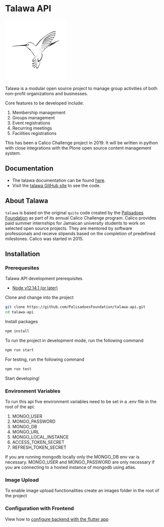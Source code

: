 # Talawa API

[![N|Solid](image/talawa-rtd.png)](https://github.com/PalisadoesFoundation/talawa-api)

Talawa is a modular open source project to manage group activities of both non-profit organizations and businesses.

Core features to be developed include:

 1. Membership management
 2. Groups management
 3. Event registrations
 4. Recurring meetings
 5. Facilities registrations

This has been a Calico Challenge project in 2019. It will be written in python with close integrations with the Plone open source content management system.

## Documentation

- The talawa documentation can be found [here][readthedocs].
- Visit the [talawa GitHub site][repo] to see the code.

## About Talawa

 ``talawa`` is based on the original ``quito`` code created by the [Palisadoes Foundation][pfd] as part of its annual Calico Challenge program. Calico provides paid summer internships for  Jamaican university students to work on selected open source projects. They are mentored by software professionals and receive stipends based on the completion of predefined milestones. Calico was started in 2015.

## Installation

### Prerequesites

Talawa API development prerequisites

- [Node v12.14.1 (or later)][node]

Clone and change into the project

```sh
git clone https://github.com/PalisadoesFoundation/talawa-api.git
cd talawa-api
```

Install packages

```sh
npm install
```

To run the project in development mode, run the following command

```sh
npm run start
```

For testing, run the following command

```sh
npm run test
```

Start developing!

[readthedocs]: <https://talawa.readthedocs.io/>
[repo]: <https://github.com/PalisadoesFoundation/talawa>
[pfd]: <http://www.palisadoes.org>
[node]: <https://nodejs.org/en/>
[yarn]: <https://yarnpkg.com/>

### Environment Variables

To run this api five environment variables need to be set in a .env file in the root of the api:  

1. MONGO_USER  
2. MONGO_PASSWORD  
3. MONGO_DB  
4. MONGO_URL
5. MONGO_LOCAL_INSTANCE
6. ACCESS_TOKEN_SECRET  
7. REFRESH_TOKEN_SECRET  

If you are running mongodb locally only the MONGO_DB env var is necessary. MONGO_USER and MONGO_PASSWORD are only necessary if you are connecting to a hosted instance of mongodb using atlas.

### Image Upload

To enable image upload functionalities create an images folder in the root of the project

### Configuration with Frontend

View how to [configure backend with the flutter app](https://github.com/PalisadoesFoundation/talawa-api/blob/master/configuration.md)
